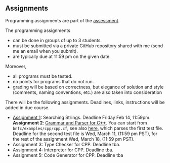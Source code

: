 ## Assignments

Programming assignments are part of the [assessment](assessment.md).

The programming assignments
- can be done in groups of up to 3 students.
- must be submitted via a private GitHub repository shared with me (send me an email when you submit).
- are  typically due at 11:59 pm on the given date. 

Moreover, 
- all programs must be tested.
- no points for programs that do not run.
- grading will be based on correctness, but elegance of solution and style (comments, naming conventions, etc.) are also taken into consideration

There will be the following assignments. Deadlines, links, instructions will be added in due course.

  - [Assignment 1](https://hackmd.io/@alexhkurz/SyzUgMabU): Searching Strings. Deadline Friday Feb 14, 11:59pm. 
  **Assignment 2**: [Grammar and Parser for C++](http://www.grammaticalframework.org/ipl-book/assignments/assignment1/assignment1.html). You can start from `bnfc/examples/cpp/cpp.cf`, see also [here](), which parses the first test file. Deadline for the second test file is Wed, March 11, (11:59 pm PST), for the rest of the assignment Wed, March 18, (11:59 pm PST).
  - Assignment 3: Type Checker for CPP. Deadline tba.    
  - Assignment 4: Interpreter for CPP. Deadline tba.       
  - Assignment 5: Code Generator for CPP. Deadline tba


